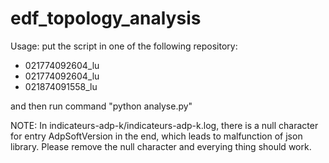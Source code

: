 # edf_topology_analysis

Usage:
put the script in one of the following repository:
  - 021774092604_lu
  - 021774092604_lu
  - 021874091558_lu

and then run command "python analyse.py"

NOTE:
In indicateurs-adp-k/indicateurs-adp-k.log, there is a null character for entry AdpSoftVersion in the end, which leads to malfunction of json library. Please remove the null character and everying thing should work.

